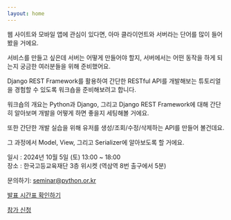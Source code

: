 ```yaml
---
layout: home
---
```

웹 사이트와 모바일 앱에 관심이 있다면, 아마 클라이언트와 서버라는 단어를 많이 들어봤을 거에요.

서비스를 만들고 싶은데 서버는 어떻게 만들어야 할지, 서버에서는 어떤 동작을 하게 되는지 궁금한 여러분들을 위해 준비했어요.

Django REST Framework를 활용하여 간단한 RESTful API를 개발해보는 튜토리얼을 경험할 수 있도록 워크숍을 준비해보려고 합니다.

워크숍의 개요는 Python과 Django, 그리고 Django REST Framework에 대해 간단히 알아보며 개발을 어떻게 하면 좋을지 세팅해볼 거에요.

또한 간단한 개발 실습을 위해 유저를 생성/조회/수정/삭제하는 API를 만들어 볼건데요.

그 과정에서 Model, View, 그리고 Serializer에 알아보도록 할 거에요.

일시 : 2024년 10월 5일 (토) 13:00 ~ 18:00<br>
장소 : 한국고등교육재단 3층 위시켓 (역삼역 8번 출구에서 5분)

문의하기: <a href="mailto:seminar@python.or.kr">seminar@python.or.kr</a>

<a class="button" href="/django-tutorial/program/"> 발표 시간표 확인하기 </a>

<a class="button" href="https://event-us.kr/pythonkorea/event/79692"> 참가 신청 </a>
